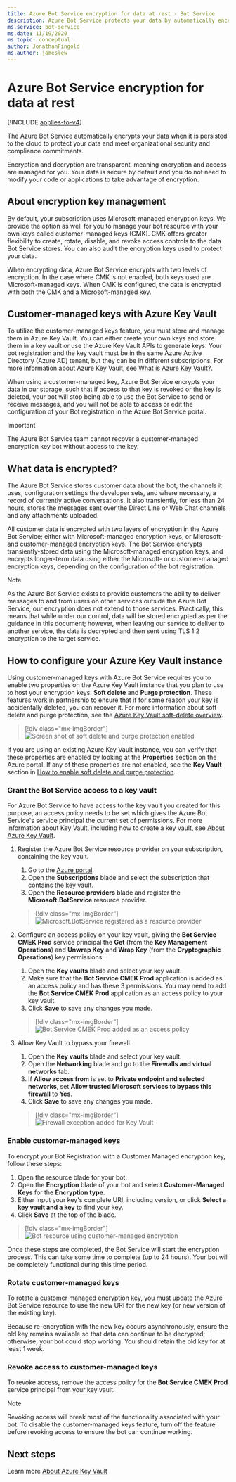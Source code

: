 ```yaml
---
title: Azure Bot Service encryption for data at rest - Bot Service
description: Azure Bot Service protects your data by automatically encrypting it before persisting it to the cloud with Microsoft provided encryption keys.
ms.service: bot-service
ms.date: 11/19/2020
ms.topic: conceptual
author: JonathanFingold
ms.author: jameslew
---
```


# Azure Bot Service encryption for data at rest

[!INCLUDE [applies-to-v4](includes/applies-to-v4-current.md)]

The Azure Bot Service automatically encrypts your data when it is persisted to the cloud to protect your data and meet organizational security and compliance commitments.

Encryption and decryption are transparent, meaning encryption and access are managed for you. Your data is secure by default and you do not need to modify your code or applications to take advantage of encryption.

## About encryption key management

By default, your subscription uses Microsoft-managed encryption keys. We provide the option as well for you to manage your bot resource with your own keys called customer-managed keys (CMK). CMK offers greater flexibility to create, rotate, disable, and revoke access controls to the data Bot Service stores. You can also audit the encryption keys used to protect your data.

When encrypting data, Azure Bot Service encrypts with two levels of encryption. In the case where CMK is not enabled, both keys used are Microsoft-managed keys. When CMK is configured, the data is encrypted with both the CMK and a Microsoft-managed key.  

## Customer-managed keys with Azure Key Vault

To utilize the customer-managed keys feature, you must store and manage them in Azure Key Vault. You can either create your own keys and store them in a key vault or use the Azure Key Vault APIs to generate keys. Your bot registration and the key vault must be in the same Azure Active Directory (Azure AD) tenant, but they can be in different subscriptions. For more information about Azure Key Vault, see [What is Azure Key Vault?](/azure/key-vault/key-vault-overview).

When using a customer-managed key, Azure Bot Service encrypts your data in our storage, such that if access to that key is revoked or the key is deleted, your bot will stop being able to use the Bot Service to send or receive messages, and you will not be able to access or edit the configuration of your Bot registration in the Azure Bot Service portal.

> [!IMPORTANT]
> The Azure Bot Service team cannot recover a customer-managed encryption key bot without access to the key.

## What data is encrypted?

The Azure Bot Service stores customer data about the bot, the channels it uses, configuration settings the developer sets, and where necessary, a record of currently active conversations. It also transiently, for less than 24 hours, stores the messages sent over the Direct Line or Web Chat channels and any attachments uploaded.

All customer data is encrypted with two layers of encryption in the Azure Bot Service; either with Microsoft-managed encryption keys, or Microsoft- and customer-managed encryption keys. The Bot Service encrypts transiently-stored data using the Microsoft-managed encryption keys, and encrypts longer-term data using either the Microsoft- or customer-managed encryption keys, depending on the configuration of the bot registration.

> [!NOTE]
> As the Azure Bot Service exists to provide customers the ability to deliver messages to and from users on other services outside the Azure Bot Service, our encryption does not extend to those services. Practically, this means that while under our control, data will be stored encrypted as per the guidance in this document; however, when leaving our service to deliver to another service, the data is decrypted and then sent using TLS 1.2 encryption to the target service.

## How to configure your Azure Key Vault instance

Using customer-managed keys with Azure Bot Service requires you to enable two properties on the Azure Key Vault instance that you plan to use to host your encryption keys: **Soft delete** and **Purge protection**. These features work in partnership to ensure that if for some reason your key is accidentally deleted, you can recover it. For more information about soft delete and purge protection, see the [Azure Key Vault soft-delete overview](/azure/key-vault/general/soft-delete-overview).

> [!div class="mx-imgBorder"]
> ![Screen shot of soft delete and purge protection enabled](media/key-vault/encryption-settings.png)

If you are using an existing Azure Key Vault instance, you can verify that these properties are enabled by looking at the **Properties** section on the Azure portal. If any of these properties are not enabled, see the **Key Vault** section in [How to enable soft delete and purge protection](/azure/key-vault/general/key-vault-recovery).

### Grant the Bot Service access to a key vault

For Azure Bot Service to have access to the key vault you created for this purpose, an access policy needs to be set which gives the Azure Bot Service's service principal the current set of permissions. For more information about Key Vault, including how to create a key vault, see [About Azure Key Vault](/azure/key-vault/general/overview).

1. Register the Azure Bot Service resource provider on your subscription, containing the key vault.
    1. Go to the [Azure portal](https://ms.portal.azure.com).
    1. Open the **Subscriptions** blade and select the subscription that contains the key vault.
    1. Open the **Resource providers** blade and register the **Microsoft.BotService** resource provider.

    > [!div class="mx-imgBorder"]
    > ![Microsoft.BotService registered as a resource provider](media/key-vault/register-resource-provider.png)

1. Configure an access policy on your key vault, giving the **Bot Service CMEK Prod** service principal the **Get** (from the **Key Management Operations**) and **Unwrap Key** and **Wrap Key** (from the **Cryptographic Operations**) key permissions.
    1. Open the **Key vaults** blade and select your key vault.
    1. Make sure that the **Bot Service CMEK Prod** application is added as an access policy and has these 3 permissions. You may need to add the **Bot Service CMEK Prod** application as an access policy to your key vault.
    1. Click **Save** to save any changes you made.

    > [!div class="mx-imgBorder"]
    > ![Bot Service CMEK Prod added as an access policy](media/key-vault/access-policies.png)

1. Allow Key Vault to bypass your firewall.
    1. Open the **Key vaults** blade and select your key vault.
    1. Open the **Networking** blade and go to the **Firewalls and virtual networks** tab.
    1. If **Allow access from** is set to **Private endpoint and selected networks**, set **Allow trusted Microsoft services to bypass this firewall** to **Yes**.
    1. Click **Save** to save any changes you made.

    > [!div class="mx-imgBorder"]
    > ![Firewall exception added for Key Vault](media/key-vault/firewall-exception.png)

### Enable customer-managed keys

To encrypt your Bot Registration with a Customer Managed encryption key, follow these steps:

1. Open the resource blade for your bot.
1. Open the **Encryption** blade of your bot and select **Customer-Managed Keys** for the **Encryption type**.
1. Either input your key's complete URI, including version, or click **Select a key vault and a key** to find your key.
1. Click **Save** at the top of the blade.

> [!div class="mx-imgBorder"]
> ![Bot resource using customer-managed encryption](media/key-vault/customer-managed-encryption.png)

Once these steps are completed, the Bot Service will start the encryption process. This can take some time to complete (up to 24 hours). Your bot will be completely functional during this time period.

### Rotate customer-managed keys

To rotate a customer managed encryption key, you must update the Azure Bot Service resource to use the new URI for the new key (or new version of the existing key).

Because re-encryption with the new key occurs asynchronously, ensure the old key remains available so that data can continue to be decrypted; otherwise, your bot could stop working. You should retain the old key for at least 1 week.

### Revoke access to customer-managed keys

To revoke access, remove the access policy for the **Bot Service CMEK Prod** service principal from your key vault.

> [!NOTE]
> Revoking access will break most of the functionality associated with your bot. To disable the customer-managed keys feature, turn off the feature before revoking access to ensure the bot can continue working.

## Next steps

Learn more [About Azure Key Vault](/azure/key-vault/key-vault-overview)
